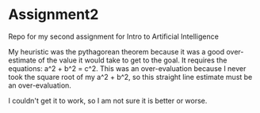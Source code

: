 # Assignment2
Repo for my second assignment for Intro to Artificial Intelligence

My heuristic was the pythagorean theorem because it was a good over-estimate of the value it would take to get to the goal. It requires the equations: a^2 + b^2 = c^2. This was an over-evaluation because I never took the square root of my a^2 + b^2, so this straight line estimate must be an over-evaluation. 

I couldn't get it to work, so I am not sure it is better or worse. 
